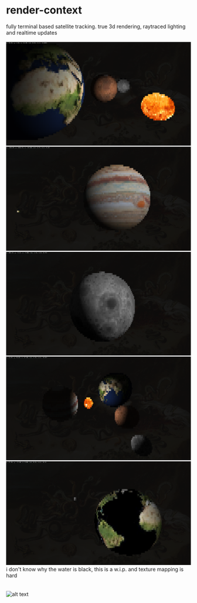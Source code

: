 # render-context
fully terminal based satellite tracking. true 3d rendering, raytraced lighting and realtime updates
<br /><br />
![alt text](https://github.com/adambigg-s/render-context/blob/main/term/examples/lighting_africa.png)
![alt text](https://github.com/adambigg-s/render-context/blob/main/term/examples/jupiter_red_dot.png)
![alt text](https://github.com/adambigg-s/render-context/blob/main/term/examples/moon.png)
![alt text](https://github.com/adambigg-s/render-context/blob/main/term/examples/lighting_showcase.png)
![alt text](https://github.com/adambigg-s/render-context/blob/main/term/examples/earth_no_water.png)
i don't know why the water is black, this is a w.i.p. and texture mapping is hard
<br /><br /><br />
![alt text](https://github.com/adambigg-s/render-context/blob/main/term/examples/chocolate_glazed_donut.gif)

